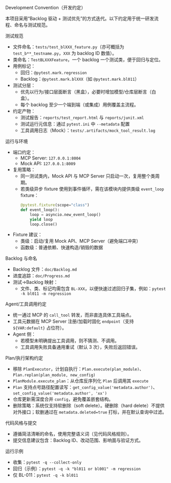 Development Convention（开发约定）

本项目采用“Backlog 驱动 + 测试优先”的方式迭代。以下约定用于统一研发流程、命名与测试规范。

测试规范
- 文件命名：`tests/test_blXXX_feature.py`（亦可概括为 `test_b**_testname.py`，`XXX` 为 backlog ID 数值）。
- 类命名：`TestBLXXXFeature`，一个 backlog 一个测试类，便于回归与定位。
- 用例标记：
  - 回归：`@pytest.mark.regression`
  - Backlog：`@pytest.mark.blXXX`（如 `@pytest.mark.bl011`）
- 测试分层：
  - 优先以行为/接口层面断言（黑盒），必要时增加模型/仓库层断言（白盒）。
  - 每个 backlog 至少一个端到端（或集成）用例覆盖主流程。
- 约定产物：
  - 测试报告：`reports/test_report.html` 与 `reports/junit.xml`
  - 测试运行元信息：通过 `pytest.ini` 中 `--metadata` 配置
  - 工具调用日志（Mock）：`tests/.artifacts/mock_tool_result.log`

运行与环境
- 端口约定：
  - MCP Server: `127.0.0.1:8004`
  - Mock API: `127.0.0.1:8009`
- 复用策略：
  - 同一测试类内，Mock API 与 MCP Server 只启动一次，复用整个类周期。
  - 若类级异步 fixture 使用到事件循环，需在该模块内提供类级 `event_loop` fixture：
    ```python
    @pytest.fixture(scope="class")
    def event_loop():
        loop = asyncio.new_event_loop()
        yield loop
        loop.close()
    ```
- Fixture 建议：
  - 类级：启动/复用 Mock API、MCP Server（避免端口冲突）
  - 函数级：普通依赖、快速构造/销毁的数据

Backlog 与命名
- Backlog 文件：`doc/Backlog.md`
- 进度追踪：`doc/Progress.md`
- 测试→Backlog 映射：
  - 文件、类、标记均需包含 `BL-XXX`，以便快速过滤回归子集，例如：`pytest -k bl011 -m regression`

Agent/工具调用约定
- 统一通过 MCP 的 `call_tool` 转发，而非直连具体工具端点。
- 工具元数据在 MCP Server 注册/加载时固化 `endpoint`（支持 `${VAR:default}` 占位符）。
- Agent 侧：
  - 若模型未明确提出工具调用，则不猜测、不调用。
  - 工具调用失败具备通用重试（默认 3 次），失败后返回错误。

Plan/执行架构约定
- 移除 `PlanExecutor`，计划自执行：`Plan.execute(plan_module)`、`Plan.replan(plan_module, new_config)`
- `PlanModule.execute_plan`：从仓库反序列化 `Plan` 后调用其 `execute`
- `Plan` 支持点号路径配置读写：`get_config_value('metadata.author')`、`set_config_value('metadata.author', 'xx')`
- 仓库更新需深度合并 `config`，避免覆盖嵌套结构。
 - 删除策略：系统仅支持软删除（soft delete）。硬删除（hard delete）不提供对外接口；软删通过在 `metadata.deleted=true` 打标，并在默认查询中过滤。

代码风格与提交
- 遵循简洁清晰的命名，使用完整语义词（见代码风格规则）。
- 提交信息建议包含：Backlog ID、改动范围、影响面与验证方式。

运行示例
- 收集：`pytest -q --collect-only`
- 回归（示例）：`pytest -q -k "bl011 or bl001" -m regression`
- 仅 BL-011：`pytest -q -k bl011`


